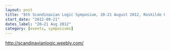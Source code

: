 ```yaml
---
layout: post
title: "8th Scandinavian Logic Symposium, 20-21 August 2012, Roskilde University, Denmark"
start_date: "2012-09-21"
dates_label: "20–21 Aug 2012"
category: [events, symposiums]
---
```


<http://scandinavianlogic.weebly.com/>
